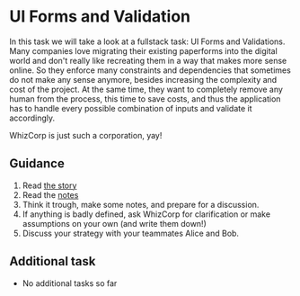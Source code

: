 # UI Forms and Validation

In this task we will take a look at a fullstack task: UI Forms and Validations.
Many companies love migrating their existing paperforms into the digital world and don't really like recreating them in a way that makes more sense online.
So they enforce many constraints and dependencies that sometimes do not make any sense anymore, besides increasing the complexity and cost of the project.
At the same time, they want to completely remove any human from the process, this time to save costs, and thus the application has to handle 
every possible combination of inputs and validate it accordingly.

WhizCorp is just such a corporation, yay!

## Guidance

1. Read [the story](STORY.md)
2. Read the [notes](NOTES.md)
3. Think it trough, make some notes, and prepare for a discussion.
4. If anything is badly defined, ask WhizCorp for clarification or make assumptions on your own (and write them down!)
5. Discuss your strategy with your teammates Alice and Bob.


## Additional task

* No additional tasks so far